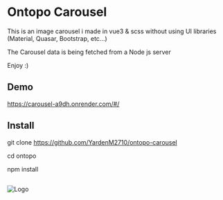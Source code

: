 
# Ontopo Carousel

This is an image carousel i made in vue3 & scss without using UI libraries (Material, Quasar, Bootstrap, etc...)

The Carousel data is being fetched from a Node js server

Enjoy :)


## Demo


https://carousel-a9dh.onrender.com/#/


## Install
git clone https://github.com/YardenM2710/ontopo-carousel 

cd ontopo

npm install


## 
![Logo](https://www.ontopo.co.il/imgs/app/logo.svg)

